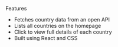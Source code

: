  Features
- Fetches country data from an open API
- Lists all countries on the homepage
- Click to view full details of each country
- Built using React and CSS
